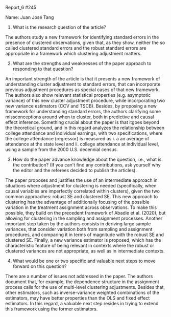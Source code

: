 Report_6 #245

Name: Juan José Tang

1.  What is the research question of the article?

The authors study a new framework for identifying standard errors in the presence of clustered observations, given that, as they show, neither the so called clustered standard errors and the robust standard errors are appropriate in a framework which clustering adjustment matters.


2. What are the strengths and weaknesses of the paper approach to responding to that question?

An important strength of the article is that it presents a new framework of understanding cluster adjustment to standard errors, that can incorporate previous adjustment procedures as special cases of that new framework. The authors also show relevant statistical properties (e.g. asymptotic variance) of this new cluster adjustment procedure, while incorporating two new variance estimators (CCV and TSCB). Besides, by proposing a new framework for understanding standard errors, the authors clarifying some missconceptions around when to cluster, both in predictive and causal effect inference. Something crucial about the paper is that itgoes beyond the theoretical ground, and in this regard analyzes the relationship between college attendance and individual earnings, with two specifications, where the college attendance (regressor) is measured as i. a  an average of attendance at the state level and ii. college attendance at individual level, using a sample from the 2000 U.S. decennial census.


3. How do the paper advance knowledge about the question, i.e., what is the contribution? (If you can't find any contributions, ask yourself why the editor and the referees decided to publish the articles).

The paper proposes and justifies the use of an intermediate approach in situations where adjustment for clustering is needed (specifically, when  causal variables are imperfectly correlated within clusters), given the two common approaches: robust SE and clustered SE. This new approach to clustering has the advantage of additionally focusing of the possible variation in the treatment assignment across observations. To make this possible, they build on the precedent framework of Abadie et al. (2020), but allowing for clustering in the sampling and assignment processes. 
Another important step taken by the authors consists in deriving large sample variances, that consider variation both from sampling and assignment procedures, and comparing it in terms of magnitude with the robust SE and clustered SE. Finally, a new variance estimator is proposed, which has the characteristic feature of being relevant in contexts where the robust or clustered variances are not appropriate, as well as in intermediate contexts. 


4. What would be one or two specific and valuable next steps to move forward on this question?

There are a number of issues not addressed in the paper. The authors document that, for example, the dependence structure in the assignment process calls for the use of multi-level clustering adjustments. Besides that, other estimators, such as inverse-variance weighted combinations of the estimators, may have better properties than the OLS and fixed effect estimators. In this regard, a valuable next step resides in trying to extend this framework using the former estimators.


